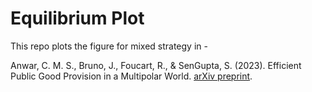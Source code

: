 # Equilibrium Plot
This repo plots the figure for mixed strategy in -

Anwar, C. M. S., Bruno, J., Foucart, R., & SenGupta, S. (2023). Efficient Public Good Provision in a Multipolar World. [arXiv preprint](https://arxiv.org/abs/2303.10514).

[arXiv preprint]: https://arxiv.org/ "arXiv preprint server"
